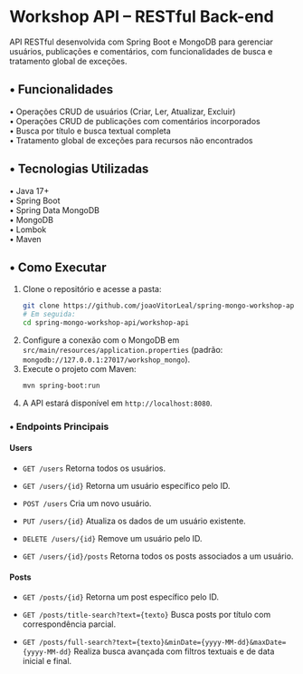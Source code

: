 # Workshop API – RESTful Back-end

API RESTful desenvolvida com Spring Boot e MongoDB para gerenciar usuários, publicações e comentários, com funcionalidades de busca e tratamento global de exceções.

## • Funcionalidades
• Operações CRUD de usuários (Criar, Ler, Atualizar, Excluir)  
• Operações CRUD de publicações com comentários incorporados  
• Busca por título e busca textual completa  
• Tratamento global de exceções para recursos não encontrados

## • Tecnologias Utilizadas
• Java 17+  
• Spring Boot  
• Spring Data MongoDB  
• MongoDB  
• Lombok  
• Maven

## • Como Executar
1. Clone o repositório e acesse a pasta:
   ```bash
   git clone https://github.com/joaoVitorLeal/spring-mongo-workshop-api.git
   # Em seguida:
   cd spring-mongo-workshop-api/workshop-api
    ```
2. Configure a conexão com o MongoDB em `src/main/resources/application.properties` (padrão: `mongodb://127.0.0.1:27017/workshop_mongo`).
3. Execute o projeto com Maven:
    ```bash
    mvn spring-boot:run
    ```
4. A API estará disponível em `http://localhost:8080`.

### • Endpoints Principais

#### Users
- `GET /users` Retorna todos os usuários.

- `GET /users/{id}` Retorna um usuário específico pelo ID.

- `POST /users` Cria um novo usuário.

- `PUT /users/{id}` Atualiza os dados de um usuário existente.

- `DELETE /users/{id}` Remove um usuário pelo ID.

- `GET /users/{id}/posts` Retorna todos os posts associados a um usuário.

#### Posts
- `GET /posts/{id}` Retorna um post específico pelo ID.

- `GET /posts/title-search?text={texto}` Busca posts por título com correspondência parcial.

- `GET /posts/full-search?text={texto}&minDate={yyyy-MM-dd}&maxDate={yyyy-MM-dd}` Realiza busca avançada com filtros textuais e de data inicial e final.
